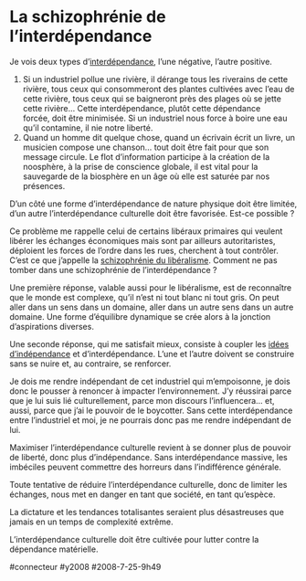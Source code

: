 # La schizophrénie de l’interdépendance

Je vois deux types d’[interdépendance](la-declaration-dinterdependance.md), l’une négative, l’autre positive.

1. Si un industriel pollue une rivière, il dérange tous les riverains de cette rivière, tous ceux qui consommeront des plantes cultivées avec l’eau de cette rivière, tous ceux qui se baigneront près des plages où se jette cette rivière… Cette interdépendance, plutôt cette dépendance forcée, doit être minimisée. Si un industriel nous force à boire une eau qu’il contamine, il nie notre liberté.
2. Quand un homme dit quelque chose, quand un écrivain écrit un livre, un musicien compose une chanson… tout doit être fait pour que son message circule. Le flot d’information participe à la création de la noosphère, à la prise de conscience globale, il est vital pour la sauvegarde de la biosphère en un âge où elle est saturée par nos présences.

D’un côté une forme d’interdépendance de nature physique doit être limitée, d’un autre l’interdépendance culturelle doit être favorisée. Est-ce possible ?

Ce problème me rappelle celui de certains libéraux primaires qui veulent libérer les échanges économiques mais sont par ailleurs autoritaristes, déploient les forces de l’ordre dans les rues, cherchent à tout contrôler. C’est ce que j’appelle la [schizophrénie du libéralisme](../../2007/6/le-liberalisme-une-doctrine-schizophrenique.md). Comment ne pas tomber dans une schizophrénie de l’interdépendance ?

Une première réponse, valable aussi pour le libéralisme, est de reconnaître que le monde est complexe, qu’il n’est ni tout blanc ni tout gris. On peut aller dans un sens dans un domaine, aller dans un autre sens dans un autre domaine. Une forme d’équilibre dynamique se crée alors à la jonction d’aspirations diverses.

Une seconde réponse, qui me satisfait mieux, consiste à coupler les [idées d’indépendance](declaration-d%e2%80%99independance.md) et d’interdépendance. L’une et l’autre doivent se construire sans se nuire et, au contraire, se renforcer.

Je dois me rendre indépendant de cet industriel qui m’empoisonne, je dois donc le pousser à renoncer à impacter l’environnement. J’y réussirai parce que je lui suis lié culturellement, parce mon discours l’influencera… et, aussi, parce que j’ai le pouvoir de le boycotter. Sans cette interdépendance entre l’industriel et moi, je ne pourrais donc pas me rendre indépendant de lui.

Maximiser l’interdépendance culturelle revient à se donner plus de pouvoir de liberté, donc plus d’indépendance. Sans interdépendance massive, les imbéciles peuvent commettre des horreurs dans l’indifférence générale.

Toute tentative de réduire l’interdépendance culturelle, donc de limiter les échanges, nous met en danger en tant que société, en tant qu’espèce.

La dictature et les tendances totalisantes seraient plus désastreuses que jamais en un temps de complexité extrême.

L’interdépendance culturelle doit être cultivée pour lutter contre la dépendance matérielle.

#connecteur #y2008 #2008-7-25-9h49
